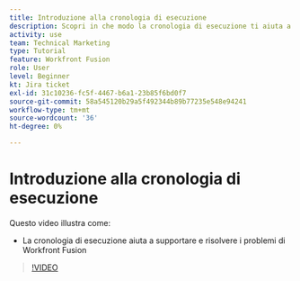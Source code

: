 ```yaml
---
title: Introduzione alla cronologia di esecuzione
description: Scopri in che modo la cronologia di esecuzione ti aiuta a supportare e risolvere i problemi in [!DNL Adobe Workfront Fusion].
activity: use
team: Technical Marketing
type: Tutorial
feature: Workfront Fusion
role: User
level: Beginner
kt: Jira ticket
exl-id: 31c10236-fc5f-4467-b6a1-23b85f6bd0f7
source-git-commit: 58a545120b29a5f492344b89b77235e548e94241
workflow-type: tm+mt
source-wordcount: '36'
ht-degree: 0%

---
```


# Introduzione alla cronologia di esecuzione

Questo video illustra come:

* La cronologia di esecuzione aiuta a supportare e risolvere i problemi di Workfront Fusion

>[!VIDEO](https://video.tv.adobe.com/v/335282/?quality=12)
